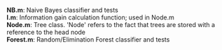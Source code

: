 <b>NB.m</b>: Naive Bayes classifier and tests
<br>
<b>I.m</b>: Information gain calculation function; used in Node.m
<br>
<b>Node.m</b>: Tree class.  'Node' refers to the fact that trees are stored with a reference to the head node
<br>
<b>Forest.m</b>: Random/Elimination Forest classifier and tests
